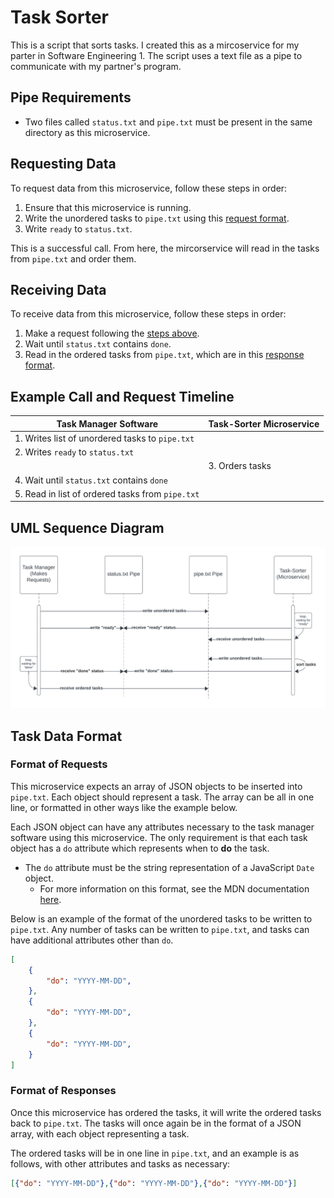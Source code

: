 # Task Sorter

This is a script that sorts tasks. I created this as a mircoservice for my parter in Software Engineering 1. The script uses a text file as a pipe to communicate with my partner's program.

## Pipe Requirements
- Two files called `status.txt` and `pipe.txt` must be present in the same directory as this microservice.

## Requesting Data
To request data from this microservice, follow these steps in order:
1. Ensure that this microservice is running.
2. Write the unordered tasks to `pipe.txt` using this [request format](#format-of-requests).
3. Write `ready` to `status.txt`.

This is a successful call. From here, the mircorservice will read in the tasks from `pipe.txt` and order them.

## Receiving Data
To receive data from this microservice, follow these steps in order:
1. Make a request following the [steps above](#requesting-data).
2. Wait until `status.txt` contains `done`.
3. Read in the ordered tasks from `pipe.txt`, which are in this [response format](#format-of-responses).

## Example Call and Request Timeline
| Task Manager Software                            	| Task-Sorter Microservice 	|
|--------------------------------------------------	|--------------------------	|
| 1. Writes list of unordered tasks to `pipe.txt`  	|                          	|
| 2. Writes `ready` to `status.txt`                	|                          	|
|                                                  	| 3. Orders tasks          	|
| 4. Wait until `status.txt` contains `done`       	|                          	|
| 5. Read in list of ordered tasks from `pipe.txt` 	|                          	|

## UML Sequence Diagram
![UML Sequence Diagram](./imgs/UML_Sequence.png)

## Task Data Format

### Format of Requests
This microservice expects an array of JSON objects to be  inserted into `pipe.txt`. Each object should represent a task. The array can be all in one line, or formatted in other ways like the example below. 

Each JSON object can have any attributes necessary to the task manager software using this microservice. The only requirement is that each task object has a `do` attribute which represents when to <strong>do</strong> the task.
- The `do` attribute must be the string representation of a JavaScript `Date` object.
  - For more information on this format, see the MDN documentation [here](https://developer.mozilla.org/en-US/docs/Web/JavaScript/Reference/Global_Objects/Date#date_time_string_format).

Below is an example of the format of the unordered tasks to be written to `pipe.txt`. Any number of tasks can be written to `pipe.txt`, and tasks can have additional attributes other than `do`.
```json
[
    {        
        "do": "YYYY-MM-DD",        
    },
    {        
        "do": "YYYY-MM-DD",        
    },
    {        
        "do": "YYYY-MM-DD",        
    }
]
```

### Format of Responses
Once this microservice has ordered the tasks, it will write the ordered tasks back to `pipe.txt`. The tasks will once again be in the format of a JSON array, with each object representing a task.

The ordered tasks will be in one line in `pipe.txt`, and an example is as follows, with other attributes and tasks as necessary:
```json
[{"do": "YYYY-MM-DD"},{"do": "YYYY-MM-DD"},{"do": "YYYY-MM-DD"}]
```